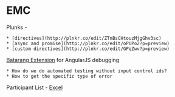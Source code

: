 EMC
===

Plunks - 

	* [directives](http://plnkr.co/edit/ZTnBsCHtouzMjgGhv3sc)
	* [async and promise](http://plnkr.co/edit/oPUPo2?p=preview)
	* [custom directives](http://plnkr.co/edit/GPqZwv?p=preview)
  
[Batarang Extension](https://chrome.google.com/webstore/detail/angularjs-batarang/ighdmehidhipcmcojjgiloacoafjmpfk?hl=en) for AngularJS debugging


	* How do we do automated testing without input control ids?
	* How to get the specific type of error

Participant List - [Excel](https://docs.google.com/spreadsheets/d/19PF8RdKpKFab1KICoIjKV-6JhdnUTXteLxQ3RDRxFHc/edit?usp=sharing)